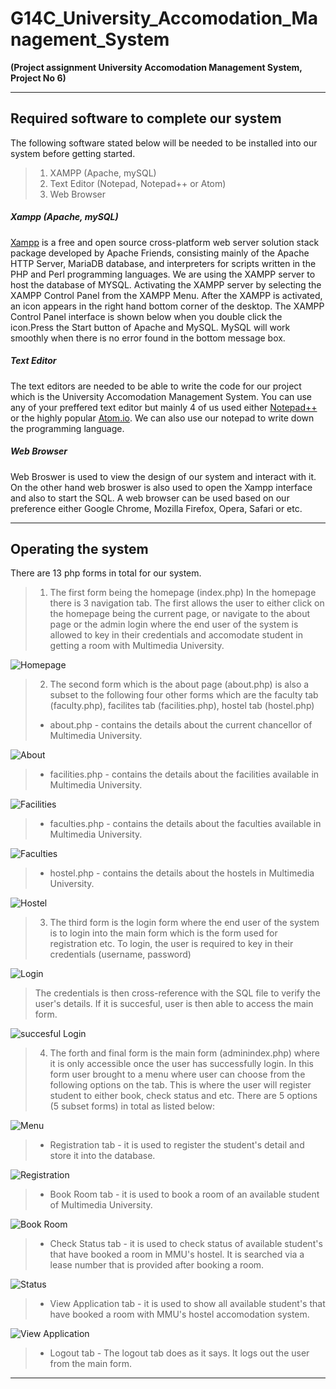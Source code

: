 # **G14C_University_Accomodation_Management_System**
**(Project assignment University Accomodation Management System, Project No 6)**

---
## **Required software to complete our system**

The following software stated below will be needed to be installed into our system before getting started.
>1. XAMPP (Apache, mySQL)
>2. Text Editor (Notepad, Notepad++ or Atom)
>3. Web Browser

##### Xampp (Apache, mySQL)
[Xampp](https://www.apachefriends.org/index.html ) is a free and open source cross-platform web server solution stack package developed by Apache Friends, consisting mainly of the Apache HTTP Server, MariaDB database, and interpreters for scripts written in the PHP and Perl programming languages. We are using the XAMPP server to host the database of MYSQL. Activating the XAMPP server by selecting the XAMPP Control Panel from the XAMPP Menu. After the XAMPP is activated, an icon       appears in the right hand bottom corner of the desktop. The XAMPP Control Panel interface is shown below when you double click the icon.Press the Start button of Apache and MySQL. MySQL will work smoothly when there is no error found in the bottom message box.

##### Text Editor
The text editors are needed to be able to write the code for our project which is the University Accomodation Management System. You can use any of your preffered text editor but mainly 4 of us used either [Notepad++](https://notepad-plus-plus.org/)  or the highly popular [Atom.io](https://atom.io/). We can also use our notepad to write down the programming language.  

##### Web Browser
Web Broswer is used to view the design of our system and interact with it. On the other hand web broswer is also used to open the Xampp interface and also to start the SQL. A web browser can be used based on our preference either Google Chrome, Mozilla Firefox, Opera, Safari or etc.

---
## **Operating the system**

There are 13 php forms in total for our system.


>1. The first form being the homepage (index.php) In the homepage there is 3 navigation tab. The first allows the user to either click on the homepage being the current page, or navigate to the about page or the admin login where the end user of the system is allowed to key in their credentials and accomodate student in getting a room with Multimedia University.

![Homepage](http://i.imgur.com/IRqBu6Y.jpg)

>2. The second form which is the about page (about.php) is also a subset to the following four other forms which are the faculty tab (faculty.php), facilites tab (facilities.php), hostel tab (hostel.php)
>- about.php - contains the details about the current chancellor of Multimedia University.

![About](http://i.imgur.com/Yr9ocsQ.jpg)

>- facilities.php - contains the details about the facilities available in Multimedia University.

![Facilities](http://i.imgur.com/dGD6arJ.jpg)

>- faculties.php - contains the details about the faculties available in Multimedia University.

![Faculties](http://i.imgur.com/ZsMxbwc.jpg)

>- hostel.php - contains the details about the hostels in Multimedia University.

![Hostel](http://i.imgur.com/GTO6Hxs.jpg)

>3. The third form is the login form where the end user of the system is to login into the main form which is the form used for registration etc.
> To login, the user is required to key in their credentials (username, password)

![Login](http://i.imgur.com/I1jkgP1.jpg)

>The credentials is then cross-reference with the SQL file to verify the user's details. If it is succesful, user is then able to access the main form.

![succesful Login](http://i.imgur.com/nYR12n2.jpg)

>4. The forth and final form is the main form (adminindex.php) where it is only accessible once the user has successfully login. In this form user brought to a menu where user can choose from the following options on the tab. This is where the user will register student to either book, check status and etc. There are 5 options (5 subset forms) in total as listed below:

![Menu](http://i.imgur.com/Kj7Uuzg.jpg)

>- Registration tab - it is used to register the student's detail and store it into the database.

![Registration](http://i.imgur.com/gB5ecYe.jpg)

>- Book Room tab - it is used to book a room of an available student of Multimedia University.

![Book Room](http://i.imgur.com/1e9q4ha.jpg)

>- Check Status tab - it is used to check status of available student's that have booked a room in MMU's hostel. It is searched via a lease number that is provided after booking a room.

![Status](http://i.imgur.com/Tul5RJU.jpg)

>- View Application tab - it is used to show all available student's that have booked a room with MMU's hostel accomodation system.

![View Application](http://i.imgur.com/5VErrjB.jpg)

>- Logout tab - The logout tab does as it says. It logs out the user from the main form.
---
